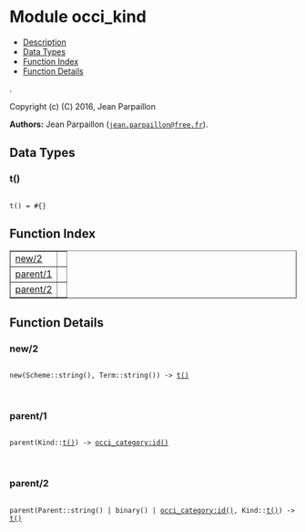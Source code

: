 

# Module occi_kind #
* [Description](#description)
* [Data Types](#types)
* [Function Index](#index)
* [Function Details](#functions)

.

Copyright (c) (C) 2016, Jean Parpaillon

__Authors:__ Jean Parpaillon ([`jean.parpaillon@free.fr`](mailto:jean.parpaillon@free.fr)).

<a name="types"></a>

## Data Types ##




### <a name="type-t">t()</a> ###


<pre><code>
t() = #{}
</code></pre>

<a name="index"></a>

## Function Index ##


<table width="100%" border="1" cellspacing="0" cellpadding="2" summary="function index"><tr><td valign="top"><a href="#new-2">new/2</a></td><td></td></tr><tr><td valign="top"><a href="#parent-1">parent/1</a></td><td></td></tr><tr><td valign="top"><a href="#parent-2">parent/2</a></td><td></td></tr></table>


<a name="functions"></a>

## Function Details ##

<a name="new-2"></a>

### new/2 ###

<pre><code>
new(Scheme::string(), Term::string()) -&gt; <a href="#type-t">t()</a>
</code></pre>
<br />

<a name="parent-1"></a>

### parent/1 ###

<pre><code>
parent(Kind::<a href="#type-t">t()</a>) -&gt; <a href="occi_category.md#type-id">occi_category:id()</a>
</code></pre>
<br />

<a name="parent-2"></a>

### parent/2 ###

<pre><code>
parent(Parent::string() | binary() | <a href="occi_category.md#type-id">occi_category:id()</a>, Kind::<a href="#type-t">t()</a>) -&gt; <a href="#type-t">t()</a>
</code></pre>
<br />

